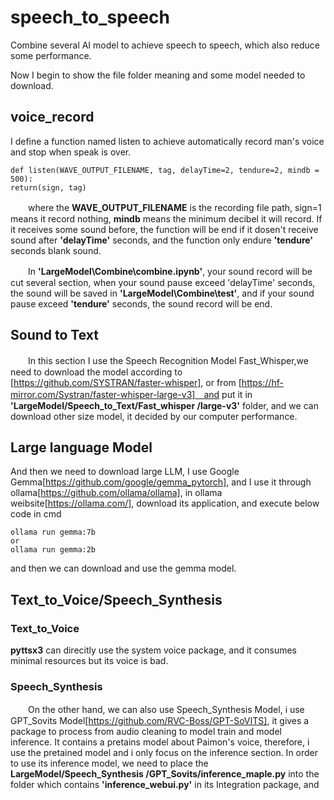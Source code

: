 # speech_to_speech
Combine several AI model to achieve speech to speech, which also reduce some performance.

Now I begin to show the file folder meaning and some model needed to download. 

## voice_record
I define a function named listen to achieve automatically record man's voice and stop when speak is over.   

```        
def listen(WAVE_OUTPUT_FILENAME, tag, delayTime=2, tendure=2, mindb = 500):
return(sign, tag)
```
　　where the **WAVE_OUTPUT_FILENAME** is the recording file path,  sign=1 means it record nothing, **mindb** means the minimum decibel it will record. If it receives some sound before, the function will be end if it dosen't receive sound after **'delayTime'** seconds, and the function only endure **'tendure'** seconds blank sound.   
  
　　In **'LargeModel\Combine\combine.ipynb'**, your sound record will be cut several section, when your sound pause exceed 'delayTime' seconds, the sound will be saved in **'LargeModel\Combine\test'**, and if your sound pause exceed **'tendure'** seconds, the sound record will be end.  

## Sound to Text

　　In this section I use the Speech Recognition Model Fast_Whisper,we need to download the model according to [https://github.com/SYSTRAN/faster-whisper], or from [https://hf-mirror.com/Systran/faster-whisper-large-v3]　and put it in **'LargeModel/Speech_to_Text/Fast_whisper
/large-v3'** folder, and we can download other size model, it decided by our computer performance. 

## Large language Model
And then we need to download large LLM, I use Google Gemma[https://github.com/google/gemma_pytorch], and I use it through ollama[https://github.com/ollama/ollama], in ollama weibsite[https://ollama.com/], download its application, and execute below code in cmd
```
ollama run gemma:7b
or
ollama run gemma:2b
```
and then we can download and use the gemma model. 

## Text_to_Voice/Speech_Synthesis
### Text_to_Voice
**pyttsx3** can direcitly use the system voice package, and it consumes minimal resources but its voice is bad. 

### Speech_Synthesis
　　On the other hand, we can also use Speech_Synthesis Model, i use GPT_Sovits Model[https://github.com/RVC-Boss/GPT-SoVITS], it gives a package to process from audio cleaning to model train and model inference. It contains a pretains model about Paimon's voice, therefore, i use the pretained model and i only focus on the inference section. In order to use its inference model, we need to place the **LargeModel/Speech_Synthesis
/GPT_Sovits/inference_maple.py** into the folder which contains **'inference_webui.py'** in its Integration package, and 
